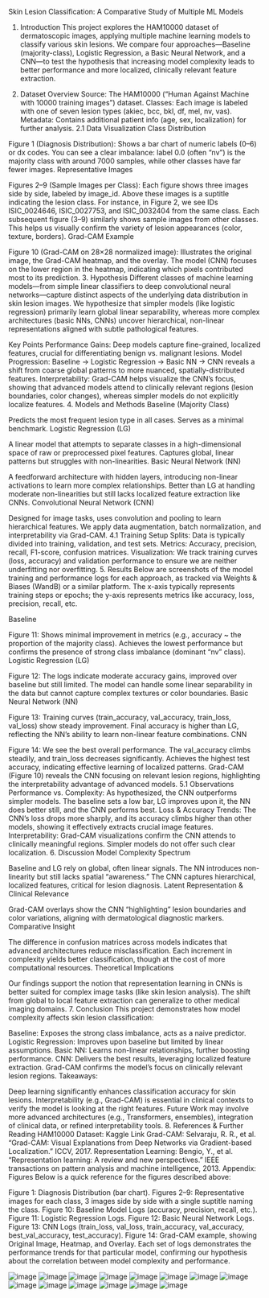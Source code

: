 Skin Lesion Classification: A Comparative Study of Multiple ML Models
1. Introduction
This project explores the HAM10000 dataset of dermatoscopic images, applying multiple machine learning models to classify various skin lesions. We compare four approaches—Baseline (majority-class), Logistic Regression, a Basic Neural Network, and a CNN—to test the hypothesis that increasing model complexity leads to better performance and more localized, clinically relevant feature extraction.

2. Dataset Overview
Source: The HAM10000 (“Human Against Machine with 10000 training images”) dataset.
Classes: Each image is labeled with one of seven lesion types (akiec, bcc, bkl, df, mel, nv, vas).
Metadata: Contains additional patient info (age, sex, localization) for further analysis.
2.1 Data Visualization
Class Distribution

Figure 1 (Diagnosis Distribution): Shows a bar chart of numeric labels (0–6) or dx codes. You can see a clear imbalance: label 0.0 (often “nv”) is the majority class with around 7000 samples, while other classes have far fewer images.
Representative Images

Figures 2–9 (Sample Images per Class): Each figure shows three images side by side, labeled by image_id. Above these images is a suptitle indicating the lesion class.
For instance, in Figure 2, we see IDs ISIC_0024646, ISIC_0027753, and ISIC_0032404 from the same class.
Each subsequent figure (3–9) similarly shows sample images from other classes. This helps us visually confirm the variety of lesion appearances (color, texture, borders).
Grad-CAM Example

Figure 10 (Grad-CAM on 28×28 normalized image): Illustrates the original image, the Grad-CAM heatmap, and the overlay. The model (CNN) focuses on the lower region in the heatmap, indicating which pixels contributed most to its prediction.
3. Hypothesis
Different classes of machine learning models—from simple linear classifiers to deep convolutional neural networks—capture distinct aspects of the underlying data distribution in skin lesion images.
We hypothesize that simpler models (like logistic regression) primarily learn global linear separability, whereas more complex architectures (basic NNs, CNNs) uncover hierarchical, non-linear representations aligned with subtle pathological features.

Key Points
Performance Gains: Deep models capture fine-grained, localized features, crucial for differentiating benign vs. malignant lesions.
Model Progression: Baseline → Logistic Regression → Basic NN → CNN reveals a shift from coarse global patterns to more nuanced, spatially-distributed features.
Interpretability: Grad-CAM helps visualize the CNN’s focus, showing that advanced models attend to clinically relevant regions (lesion boundaries, color changes), whereas simpler models do not explicitly localize features.
4. Models and Methods
Baseline (Majority Class)

Predicts the most frequent lesion type in all cases.
Serves as a minimal benchmark.
Logistic Regression (LG)

A linear model that attempts to separate classes in a high-dimensional space of raw or preprocessed pixel features.
Captures global, linear patterns but struggles with non-linearities.
Basic Neural Network (NN)

A feedforward architecture with hidden layers, introducing non-linear activations to learn more complex relationships.
Better than LG at handling moderate non-linearities but still lacks localized feature extraction like CNNs.
Convolutional Neural Network (CNN)

Designed for image tasks, uses convolution and pooling to learn hierarchical features.
We apply data augmentation, batch normalization, and interpretability via Grad-CAM.
4.1 Training Setup
Splits: Data is typically divided into training, validation, and test sets.
Metrics: Accuracy, precision, recall, F1-score, confusion matrices.
Visualization: We track training curves (loss, accuracy) and validation performance to ensure we are neither underfitting nor overfitting.
5. Results
Below are screenshots of the model training and performance logs for each approach, as tracked via Weights & Biases (WandB) or a similar platform. The x-axis typically represents training steps or epochs; the y-axis represents metrics like accuracy, loss, precision, recall, etc.

Baseline

Figure 11: Shows minimal improvement in metrics (e.g., accuracy ~ the proportion of the majority class).
Achieves the lowest performance but confirms the presence of strong class imbalance (dominant “nv” class).
Logistic Regression (LG)

Figure 12: The logs indicate moderate accuracy gains, improved over baseline but still limited.
The model can handle some linear separability in the data but cannot capture complex textures or color boundaries.
Basic Neural Network (NN)

Figure 13: Training curves (train_accuracy, val_accuracy, train_loss, val_loss) show steady improvement.
Final accuracy is higher than LG, reflecting the NN’s ability to learn non-linear feature combinations.
CNN

Figure 14: We see the best overall performance. The val_accuracy climbs steadily, and train_loss decreases significantly.
Achieves the highest test accuracy, indicating effective learning of localized patterns.
Grad-CAM (Figure 10) reveals the CNN focusing on relevant lesion regions, highlighting the interpretability advantage of advanced models.
5.1 Observations
Performance vs. Complexity: As hypothesized, the CNN outperforms simpler models. The baseline sets a low bar, LG improves upon it, the NN does better still, and the CNN performs best.
Loss & Accuracy Trends: The CNN’s loss drops more sharply, and its accuracy climbs higher than other models, showing it effectively extracts crucial image features.
Interpretability: Grad-CAM visualizations confirm the CNN attends to clinically meaningful regions. Simpler models do not offer such clear localization.
6. Discussion
Model Complexity Spectrum

Baseline and LG rely on global, often linear signals.
The NN introduces non-linearity but still lacks spatial “awareness.”
The CNN captures hierarchical, localized features, critical for lesion diagnosis.
Latent Representation & Clinical Relevance

Grad-CAM overlays show the CNN “highlighting” lesion boundaries and color variations, aligning with dermatological diagnostic markers.
Comparative Insight

The difference in confusion matrices across models indicates that advanced architectures reduce misclassification.
Each increment in complexity yields better classification, though at the cost of more computational resources.
Theoretical Implications

Our findings support the notion that representation learning in CNNs is better suited for complex image tasks (like skin lesion analysis).
The shift from global to local feature extraction can generalize to other medical imaging domains.
7. Conclusion
This project demonstrates how model complexity affects skin lesion classification:

Baseline: Exposes the strong class imbalance, acts as a naive predictor.
Logistic Regression: Improves upon baseline but limited by linear assumptions.
Basic NN: Learns non-linear relationships, further boosting performance.
CNN: Delivers the best results, leveraging localized feature extraction. Grad-CAM confirms the model’s focus on clinically relevant lesion regions.
Takeaways:

Deep learning significantly enhances classification accuracy for skin lesions.
Interpretability (e.g., Grad-CAM) is essential in clinical contexts to verify the model is looking at the right features.
Future Work may involve more advanced architectures (e.g., Transformers, ensembles), integration of clinical data, or refined interpretability tools.
8. References & Further Reading
HAM10000 Dataset: Kaggle Link
Grad-CAM: Selvaraju, R. R., et al. “Grad-CAM: Visual Explanations from Deep Networks via Gradient-based Localization.” ICCV, 2017.
Representation Learning: Bengio, Y., et al. “Representation learning: A review and new perspectives.” IEEE transactions on pattern analysis and machine intelligence, 2013.
Appendix: Figures
Below is a quick reference for the figures described above:

Figure 1: Diagnosis Distribution (bar chart).
Figures 2–9: Representative images for each class, 3 images side by side with a single suptitle naming the class.
Figure 10: Baseline Model Logs (accuracy, precision, recall, etc.).
Figure 11: Logistic Regression Logs.
Figure 12: Basic Neural Network Logs.
Figure 13: CNN Logs (train_loss, val_loss, train_accuracy, val_accuracy, best_val_accuracy, test_accuracy).
Figure 14: Grad-CAM example, showing Original Image, Heatmap, and Overlay.
Each set of logs demonstrates the performance trends for that particular model, confirming our hypothesis about the correlation between model complexity and performance.

![image](https://github.com/user-attachments/assets/d9932b3b-e354-43dd-8d95-44ed25651257)
![image](https://github.com/user-attachments/assets/e214e3e1-7fa4-4be4-8ae0-c561a94fe646)
![image](https://github.com/user-attachments/assets/db65f277-4603-401d-82e8-e5d565f70e77)
![image](https://github.com/user-attachments/assets/0184e65d-085e-44e7-bef0-bfb0c1a5d1b5)
![image](https://github.com/user-attachments/assets/c98f0e1b-adb4-43ab-a002-93ae5d9cd467)
![image](https://github.com/user-attachments/assets/4f4fd88c-e0fa-4455-a446-e64f28cfcc14)
![image](https://github.com/user-attachments/assets/450ccaba-b8df-4b48-8f8e-f8cde6a2b81e)
![image](https://github.com/user-attachments/assets/db6e982b-65b1-4bbe-9435-8b2441ba09bc)
![image](https://github.com/user-attachments/assets/6c14be86-88d1-4d92-b07b-1cce01d7fa3d)
![image](https://github.com/user-attachments/assets/c07a19be-973a-4261-addd-b60168321d2e)
![image](https://github.com/user-attachments/assets/8d6b07f4-6c1d-41b4-86ec-6b1c45ec8198)
![image](https://github.com/user-attachments/assets/e922dfa7-66d9-40ba-9ac7-66f69d5154c0)
![image](https://github.com/user-attachments/assets/2f75617a-dd4e-47ff-b0d3-3ed18a5ec0b8)
![image](https://github.com/user-attachments/assets/c13d3043-d2c8-4855-b2e7-c6949e24e697)



